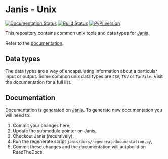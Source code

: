 # Janis - Unix

[![Documentation Status](https://readthedocs.org/projects/janis/badge/?version=latest)](https://janis.readthedocs.io/en/latest/tools/bioinformatics/index.html)
[![Build Status](https://travis-ci.org/PMCC-BioinformaticsCore/janis-bioinformatics.svg?branch=master)](https://travis-ci.org/PMCC-BioinformaticsCore/janis-bioinformatics)
[![PyPI version](https://badge.fury.io/py/janis-pipelines.bioinformatics.svg)](https://badge.fury.io/py/janis-pipelines.bioinformatics)

This repository contains common unix tools and data types for [Janis](https://github.com/PMCC-BioinformaticsCore/janis).

Refer to the [documentation](https://janis.readthedocs.io/en/latest/tools/bioinformatics/index.html).


## Data types

The data types are a way of encapsulating information about a particular input or output.
Some common unix data types are `CSV`, `TSV` or `TarFile`. Visit the documentation for a full list.

## Documentation

Documentation is generated on [Janis](https://github.com/PMCC-BioinformaticsCore/janis). 
To generate new documentation you will need to: 
1. Commit your changes here,
2. Update the submodule pointer on Janis,
3. Checkout Janis (recursively),
4. Run the regenerate script `janis/docs/regeneratedocumentation.py`,
5. Commit these changes and the documentation will autobuild on ReadTheDocs.
